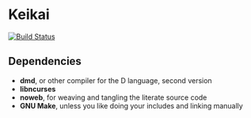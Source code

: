 # Keikai

[![Build Status](https://travis-ci.org/williamyao/keikai.svg?branch=master)](https://travis-ci.org/williamyao/keikai)

## Dependencies

+ **dmd**, or other compiler for the D language, second version
+ **libncurses**
+ **noweb**, for weaving and tangling the literate source code
+ **GNU Make**, unless you like doing your includes and linking manually
